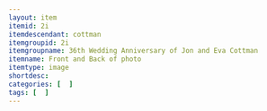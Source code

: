 ```yaml
---
layout: item
itemid: 2i
itemdescendant: cottman
itemgroupid: 2i
itemgroupname: 36th Wedding Anniversary of Jon and Eva Cottman 
itemname: Front and Back of photo
itemtype: image
shortdesc: 
categories: [  ]
tags: [  ]
---
```







